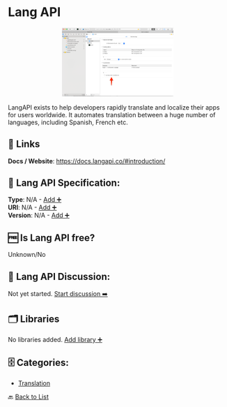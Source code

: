 # Lang API
<p align="center">
    <img width="256" src="https://raw.githubusercontent.com/PeterLZhou/slate/master/source/images/ios_base_internationalization.png" alt="Lang API Logo"/>
</p>
LangAPI exists to help developers rapidly translate and localize their apps for users worldwide. It automates translation between a huge number of languages, including Spanish, French etc.

##  🔗 Links
**Docs / Website**: https://docs.langapi.co/#introduction/

## 🧬 Lang API Specification:
**Type**: N/A - [Add ➕](https://github.com/apis-list/apis-list/edit/main/apis/lang-api/lang-api.yaml)  
**URI**: N/A - [Add ➕](https://github.com/apis-list/apis-list/edit/main/apis/lang-api/lang-api.yaml)  
**Version**: N/A - [Add ➕](https://github.com/apis-list/apis-list/edit/main/apis/lang-api/lang-api.yaml)

## 🆓 Is Lang API free?
 Unknown/No 

## 💬 Lang API Discussion:
Not yet started. [Start discussion ➡️](https://github.com/apis-list/apis-list/discussions/new)

## 🗂️ Libraries

No libraries added. [Add library ➕](https://github.com/apis-list/apis-list/edit/main/apis/lang-api/lang-api.yaml)    


## 🗄️ Categories:
- [Translation](https://github.com/apis-list/apis-list#translation-)

🔙  [Back to List](https://github.com/apis-list/apis-list)

